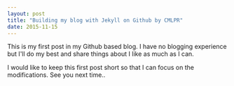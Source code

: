 ```yaml
---
layout: post
title: "Building my blog with Jekyll on Github by CMLPR"
date: 2015-11-15
---
```


This is my first post in my Github based blog. I have no blogging experience but I'll do my best and share things about I like as much as I can.

I would like to keep this first post short so that I can focus on the modifications. See you next time..
